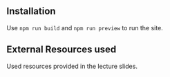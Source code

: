 ## Installation
 Use ```npm run build``` and ```npm run preview``` to run the site.

 ## External Resources used
 Used resources provided in the lecture slides.
